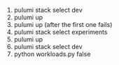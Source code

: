
1. pulumi stack select dev
2. pulumi up
3. pulumi up (after the first one fails)
4. pulumi stack select experiments
5. pulumi up
6. pulumi stack select dev
7. python workloads.py false
